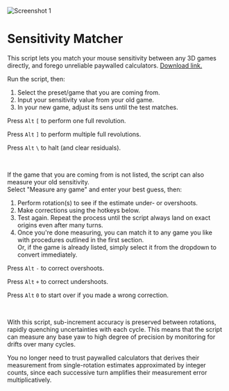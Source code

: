 ![Screenshot 1](https://i.redd.it/zt2a1a1yzyf11.png) 
# Sensitivity Matcher

This script lets you match your mouse sensitivity between any 3D games directly, and forego unreliable paywalled calculators. [Download&nbsp;link.](https://github.com/KovaaK/SensitivityMatcher/releases/latest)

Run the script, then:

1) Select the preset/game that you are coming from.
2) Input your sensitivity value from your old game.
3) In your new game, adjust its sens until the test matches.

Press `Alt` `[` to perform one full revolution.

Press `Alt` `]` to perform multiple full revolutions.

Press `Alt` `\` to halt (and clear residuals).

&nbsp;

If the game that you are coming from is not listed, the script can also measure your old sensitivity.\
Select "Measure any game" and enter your best guess, then:

1) Perform rotation(s) to see if the estimate under- or overshoots.
2) Make corrections using the hotkeys below.
3) Test again. Repeat the process until the script always land on exact origins even after many turns.
4) Once you're done measuring, you can match it to any game you like with procedures outlined in the first section.\
Or, if the game is already listed, simply select it from the dropdown to convert immediately.

Press `Alt` `-` to correct overshoots.

Press `Alt` `+` to correct undershoots.

Press `Alt` `0` to start over if you made a wrong correction.

&nbsp;

With this script, sub-increment accuracy is preserved between rotations, rapidly quenching uncertainties with each cycle. This means that the script can measure any base yaw to high degree of precision by monitoring for drifts over many cycles.

You no longer need to trust paywalled calculators that derives their measurement from single-rotation estimates approximated by integer counts, since each successive turn amplifies their measurement error multiplicatively.
